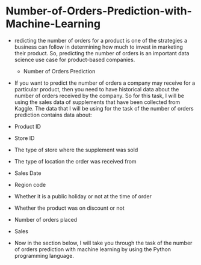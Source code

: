 # Number-of-Orders-Prediction-with-Machine-Learning

- redicting the number of orders for a product is one of the strategies a business can follow in determining how much to invest in marketing their product. So, predicting the number of orders is an important data science use case for product-based companies.

  - Number of Orders Prediction
- If you want to predict the number of orders a company may receive for a particular product, then you need to have historical data about the number of orders received by the company. So for this task, I will be using the sales data of supplements that have been collected from Kaggle. The data that I will be using for the task of the number of orders prediction contains data about:

- Product ID
- Store ID
- The type of store where the supplement was sold
- The type of location the order was received from
- Sales Date
- Region code
- Whether it is a public holiday or not at the time of order
- Whether the product was on discount or not
- Number of orders placed
- Sales
- Now in the section below, I will take you through the task of the number of orders prediction with machine learning by using the Python programming language.

